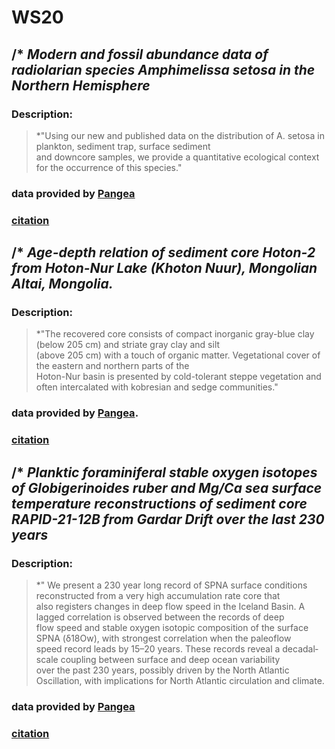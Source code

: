 # WS20
## /* *__Modern and fossil abundance data of radiolarian species Amphimelissa setosa in the Northern Hemisphere__*
### **Description**:
 >*"Using our new and published data on the distribution of A. setosa in plankton, sediment trap, surface sediment  
 > and downcore samples, we provide a quantitative ecological context for the occurrence of this species."
 ### data provided by [Pangea](https://doi.pangaea.de/10.1594/PANGAEA.923111)
 ### [citation](https://doi.org/10.1016/j.quascirev.2020.106565)
 
 ## /* *__Age-depth relation of sediment core Hoton-2 from Hoton-Nur Lake (Khoton Nuur), Mongolian Altai, Mongolia.__*
 ### **Description**:
 >*"The recovered core consists of compact inorganic gray-blue clay (below 205 cm) and striate gray clay and silt  
 > (above 205 cm) with a touch of organic matter. Vegetational cover of the eastern and northern parts of the  
 > Hoton-Nur basin is presented by cold-tolerant steppe vegetation and often intercalated with kobresian and sedge communities."
  ### data provided by [Pangea](https://doi.pangaea.de/10.1594/PANGAEA.914880).
  ### [citation](https://doi.org/10.1016/j.quascirev.2008.10.013)
 
 ## /* *__Planktic foraminiferal stable oxygen isotopes of Globigerinoides ruber and Mg/Ca sea surface temperature reconstructions of sediment core RAPID-21-12B from Gardar Drift over the last 230 years__*
 ### **Description**:
 > *" We present a 230 year long record of SPNA surface conditions reconstructed from a very high accumulation rate core that  
 > also registers changes in deep flow speed in the Iceland Basin. A lagged correlation is observed between the records of deep  
 > flow speed and stable oxygen isotopic composition of the surface SPNA (δ18Ow), with strongest correlation when the paleoflow  
 > speed record leads by 15–20 years. These records reveal a decadal‐scale coupling between surface and deep ocean variability  
 > over the past 230 years, possibly driven by the North Atlantic Oscillation, with implications for North Atlantic circulation and climate.
 ### data provided by [Pangea](https://doi.org/10.1594/PANGAEA.899434)
 ### [citation](https://doi.org/10.1029/2009PA001886)
 
